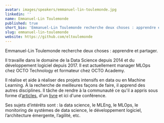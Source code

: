 ```yaml
---
avatar: images/speakers/emmanuel-lin-toulemonde.jpg
linkedin: ''
name: Emmanuel-Lin Toulemonde
published: true
short_bio: 'Emmanuel-Lin Toulemonde recherche deux choses : apprendre et partager.'
slug: emmanuel-lin-toulemonde
website: https://github.com/eltoulemonde
---
```


Emmanuel-Lin Toulemonde recherche deux choses : apprendre et partager.

Il travaille dans le domaine de la Data Science depuis 2014 et du développement logiciel depuis 2017. Il est actuellement manager MLOps chez OCTO Technology et formateur chez OCTO Academy.

Il réalise et aide à réaliser des projets intensifs en data ou en Machine Learning. À la recherche de meilleures façons de faire, il apprend des autres disciplines. Il tâche de rendre à la communauté ce qu'il a appris sous forme d’[articles](https://eltoulemonde.fr/articles.html), d'un [livre](https://publication.octo.com/culture-mlops) et ici d'une conférence.

Ses sujets d’intérêts sont : la data science, le MLEng, le MLOps, le monitoring de systèmes de data science, le développement logiciel, l’architecture émergente, l’agilité, etc.